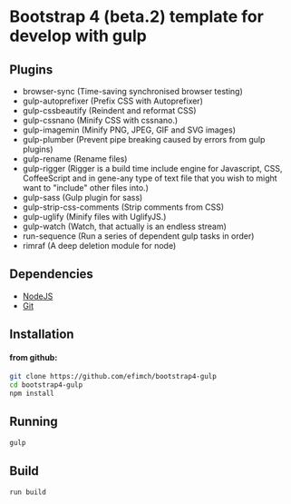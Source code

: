# Bootstrap 4 (beta.2) template for develop with gulp

## Plugins
- browser-sync (Time-saving synchronised browser testing)
- gulp-autoprefixer (Prefix CSS with Autoprefixer)
- gulp-cssbeautify (Reindent and reformat CSS)
- gulp-cssnano (Minify CSS with cssnano.)
- gulp-imagemin (Minify PNG, JPEG, GIF and SVG images)
- gulp-plumber (Prevent pipe breaking caused by errors from gulp plugins)
- gulp-rename (Rename files)
- gulp-rigger (Rigger is a build time include engine for Javascript, CSS, CoffeeScript and in gene-any type of text file that you wish to might want to "include" other files into.)
- gulp-sass (Gulp plugin for sass)
- gulp-strip-css-comments (Strip comments from CSS)
- gulp-uglify (Minify files with UglifyJS.)
- gulp-watch (Watch, that actually is an endless stream)
- run-sequence (Run a series of dependent gulp tasks in order)
- rimraf (A deep deletion module for node)


## Dependencies

- [NodeJS](https://nodejs.org/)
- [Git](https://git-scm.com)

## Installation

#### from github:

```bash
git clone https://github.com/efimch/bootstrap4-gulp
cd bootstrap4-gulp
npm install
```

## Running

```bash
gulp
```

## Build

```bash
run build
```